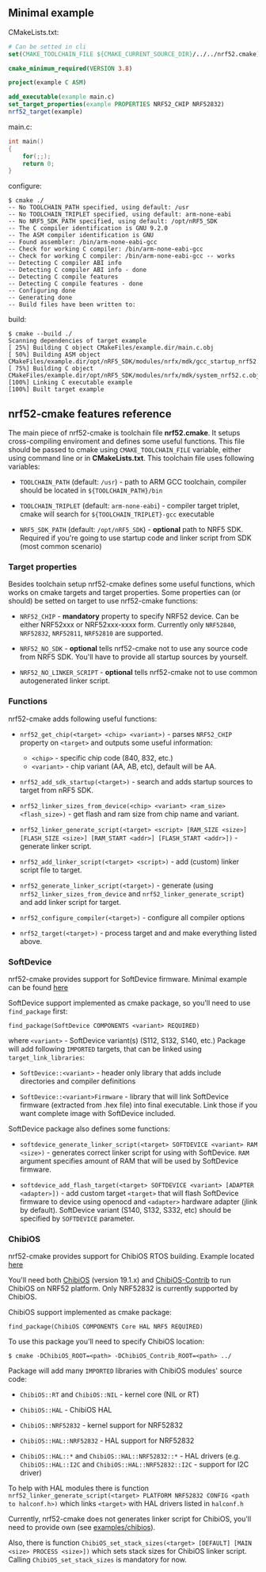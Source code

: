 ## Minimal example
CMakeLists.txt:
```cmake
# Can be setted in cli
set(CMAKE_TOOLCHAIN_FILE ${CMAKE_CURRENT_SOURCE_DIR}/../../nrf52.cmake)

cmake_minimum_required(VERSION 3.8)

project(example C ASM)

add_executable(example main.c)
set_target_properties(example PROPERTIES NRF52_CHIP NRF52832)
nrf52_target(example)
```
main.c:
```cpp
int main()
{
    for(;;);
    return 0;
}
```
configure:
```
$ cmake ./
-- No TOOLCHAIN_PATH specified, using default: /usr
-- No TOOLCHAIN_TRIPLET specified, using default: arm-none-eabi
-- No NRF5_SDK_PATH specified, using default: /opt/nRF5_SDK
-- The C compiler identification is GNU 9.2.0
-- The ASM compiler identification is GNU
-- Found assembler: /bin/arm-none-eabi-gcc
-- Check for working C compiler: /bin/arm-none-eabi-gcc
-- Check for working C compiler: /bin/arm-none-eabi-gcc -- works
-- Detecting C compiler ABI info
-- Detecting C compiler ABI info - done
-- Detecting C compile features
-- Detecting C compile features - done
-- Configuring done
-- Generating done
-- Build files have been written to: 
```
build:
```
$ cmake --build ./
Scanning dependencies of target example
[ 25%] Building C object CMakeFiles/example.dir/main.c.obj
[ 50%] Building ASM object CMakeFiles/example.dir/opt/nRF5_SDK/modules/nrfx/mdk/gcc_startup_nrf52.S.obj
[ 75%] Building C object CMakeFiles/example.dir/opt/nRF5_SDK/modules/nrfx/mdk/system_nrf52.c.obj
[100%] Linking C executable example
[100%] Built target example
```

## nrf52-cmake features reference 

The main piece of nrf52-cmake is toolchain file **nrf52.cmake**.
It setups cross-compiling enviroment and defines some useful functions.
This file should be passed to cmake using `CMAKE_TOOLCHAIN_FILE` variable,
either using command line or in **CMakeLists.txt**.
This toolchain file uses following variables:

* `TOOLCHAIN_PATH` (default: `/usr`) - path to ARM GCC toolchain, 
compiler should be located in `${TOOLCHAIN_PATH}/bin`

* `TOOLCHAIN_TRIPLET` (default: `arm-none-eabi`) - compiler target triplet, 
cmake will search for `${TOOLCHAIN_TRIPLET}-gcc` executable

* `NRF5_SDK_PATH` (default: `/opt/nRF5_SDK`) - **optional** path to NRF5 SDK.
Required if you're going to use startup code and linker script from SDK 
(most common scenario)

### Target properties

Besides toolchain setup nrf52-cmake defines some useful functions, which 
works on cmake targets and target properties. Some properties can 
(or should) be setted on target to use nrf52-cmake functions:

* `NRF52_CHIP` - **mandatory** property to specify NRF52 device. 
Can be either NRF52xxx or NRF52xxx-xxxx form. Currently only 
`NRF52840`, `NRF52832`, `NRF52811`, `NRF52810` are supported.

* `NRF52_NO_SDK` - **optional** tells nrf52-cmake not to use any source code from 
NRF5 SDK. You'll have to provide all startup sources by yourself.

* `NRF52_NO_LINKER_SCRIPT` - **optional** tells nrf52-cmake not to use 
common autogenerated linker script.

### Functions
nrf52-cmake adds following useful functions:

* `nrf52_get_chip(<target> <chip> <variant>)` - parses `NRF52_CHIP`
property on `<target>` and outputs some useful information:
    - `<chip>` - specific chip code (840, 832, etc.)
    - `<variant>` - chip variant (AA, AB, etc), default will be AA.

* `nrf52_add_sdk_startup(<target>)` - search and adds startup sources to target 
from nRF5 SDK.

* `nrf52_linker_sizes_from_device(<chip> <variant> <ram_size> <flash_size>)` -
get flash and ram size from chip name and variant.

* `nrf52_linker_generate_script(<target> <script> [RAM_SIZE <size>] [FLASH_SIZE <size>] [RAM_START <addr>] [FLASH_START <addr>])` - 
generate linker script.

* `nrf52_add_linker_script(<target> <script>)` - add (custom) linker script 
file to target.

* `nrf52_generate_linker_script(<target>)` - generate (using 
`nrf52_linker_sizes_from_device` and `nrf52_linker_generate_script`) and add 
linker script for target.

* `nrf52_configure_compiler(<target>)` - configure all compiler options

* `nrf52_target(<target>)` - process target and and make everything listed 
above.

### SoftDevice
nrf52-cmake provides support for SoftDevice firmware. Minimal example can be 
found [here](examples/ble)

SoftDevice support implemented as cmake package, so you'll need to use 
`find_package` first:
```
find_package(SoftDevice COMPONENTS <variant> REQUIRED)
```
where `<variant>` - SoftDevice variant(s) (S112, S132, S140, etc.)
Package will add following `IMPORTED` targets, that can be linked using 
`target_link_libraries`:

* `SoftDevice::<variant>` - header only library that adds include directories 
and compiler definitions

* `SoftDevice::<variant>Firmware` - library that will link SoftDevice firmware 
(extracted from .hex file) into final executable. Link those if you want 
complete image with SoftDevice included.

SoftDevice package also defines some functions:

* `softdevice_generate_linker_script(<target> SOFTDEVICE <variant> RAM <size>)` - 
generates correct linker script for using with SoftDevice. `RAM` argument 
specifies amount of RAM that will be used by SoftDevice firmware.

* `softdevice_add_flash_target(<target> SOFTDEVICE <variant> [ADAPTER <adapter>])` -
add custom target `<target>` that will flash SoftDevice firmware to device using 
openocd and `<adapter>` hardware adapter (jlink by default). SoftDevice variant 
(S140, S132, S332, etc) should be specified by `SOFTDEVICE` parameter.

### ChibiOS
nrf52-cmake provides support for ChibiOS RTOS building. Example located 
[here](examples/chibios)

You'll need both [ChibiOS](https://github.com/ChibiOS/ChibiOS) (version 19.1.x) and 
[ChibiOS-Contrib](https://github.com/ChibiOS/ChibiOS-Contrib) to run ChibiOS on NRF52 
platform. Only NRF52832 is currently supported by ChibiOS.

ChibiOS support implemented as cmake package:
```
find_package(ChibiOS COMPONENTS Core HAL NRF5 REQUIRED)
```
To use this package you'll need to specify ChibiOS location:
```
$ cmake -DChibiOS_ROOT=<path> -DChibiOS_Contrib_ROOT=<path> ../
```

Package will add many `IMPORTED` libraries with ChibiOS modules' source code:

* `ChibiOS::RT` and `ChibiOS::NIL` - kernel core (NIL or RT)

* `ChibiOS::HAL` - ChibiOS HAL

* `ChibiOS::NRF52832` - kernel support for NRF52832

* `ChibiOS::HAL::NRF52832` - HAL support for NRF52832

* `ChibiOS::HAL::*` and `ChibiOS::HAL::NRF52832::*` - HAL drivers (e.g. 
`ChibiOS::HAL::I2C` and `ChibiOS::HAL::NRF52832::I2C` - support for I2C driver)

To help with HAL modules there is function 
`nrf52_linker_generate_script(<target> PLATFORM NRF52832 CONFIG <path to halconf.h>)`
which links `<target>` with HAL drivers listed in `halconf.h`

Currently, nrf52-cmake does not generates linker script for ChibiOS, you'll need to
provide own (see [examples/chibios](examples/chibios)).

Also, there is function `ChibiOS_set_stack_sizes(<target> [DEFAULT] [MAIN <size> PROCESS <size>])`
which sets stack sizes for ChibiOS linker script. Calling `ChibiOS_set_stack_sizes` 
is mandatory for now.

